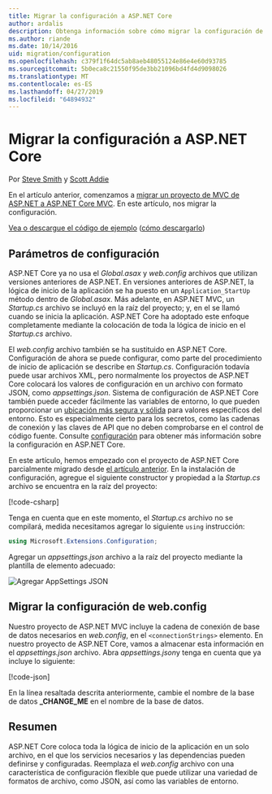 ```yaml
---
title: Migrar la configuración a ASP.NET Core
author: ardalis
description: Obtenga información sobre cómo migrar la configuración de un proyecto de MVC de ASP.NET a un proyecto de ASP.NET Core MVC.
ms.author: riande
ms.date: 10/14/2016
uid: migration/configuration
ms.openlocfilehash: c379f1f64dc5ab8aeb48055124e86e4e60d93785
ms.sourcegitcommit: 5b0eca8c21550f95de3bb21096bd4fd4d9098026
ms.translationtype: MT
ms.contentlocale: es-ES
ms.lasthandoff: 04/27/2019
ms.locfileid: "64894932"
---
```

# <a name="migrate-configuration-to-aspnet-core"></a>Migrar la configuración a ASP.NET Core

Por [Steve Smith](https://ardalis.com/) y [Scott Addie](https://scottaddie.com)

En el artículo anterior, comenzamos a [migrar un proyecto de MVC de ASP.NET a ASP.NET Core MVC](xref:migration/mvc). En este artículo, nos migrar la configuración.

[Vea o descargue el código de ejemplo](https://github.com/aspnet/AspNetCore.Docs/tree/master/aspnetcore/migration/configuration/samples) ([cómo descargarlo](xref:index#how-to-download-a-sample))

## <a name="setup-configuration"></a>Parámetros de configuración

ASP.NET Core ya no usa el *Global.asax* y *web.config* archivos que utilizan versiones anteriores de ASP.NET. En versiones anteriores de ASP.NET, la lógica de inicio de la aplicación se ha puesto en un `Application_StartUp` método dentro de *Global.asax*. Más adelante, en ASP.NET MVC, un *Startup.cs* archivo se incluyó en la raíz del proyecto; y, en el se llamó cuando se inicia la aplicación. ASP.NET Core ha adoptado este enfoque completamente mediante la colocación de toda la lógica de inicio en el *Startup.cs* archivo.

El *web.config* archivo también se ha sustituido en ASP.NET Core. Configuración de ahora se puede configurar, como parte del procedimiento de inicio de aplicación se describe en *Startup.cs*. Configuración todavía puede usar archivos XML, pero normalmente los proyectos de ASP.NET Core colocará los valores de configuración en un archivo con formato JSON, como *appsettings.json*. Sistema de configuración de ASP.NET Core también puede acceder fácilmente las variables de entorno, lo que pueden proporcionar un [ubicación más segura y sólida](xref:security/app-secrets) para valores específicos del entorno. Esto es especialmente cierto para los secretos, como las cadenas de conexión y las claves de API que no deben comprobarse en el control de código fuente. Consulte [configuración](xref:fundamentals/configuration/index) para obtener más información sobre la configuración en ASP.NET Core.

En este artículo, hemos empezado con el proyecto de ASP.NET Core parcialmente migrado desde [el artículo anterior](xref:migration/mvc). En la instalación de configuración, agregue el siguiente constructor y propiedad a la *Startup.cs* archivo se encuentra en la raíz del proyecto:

[!code-csharp[](configuration/samples/WebApp1/src/WebApp1/Startup.cs?range=11-16)]

Tenga en cuenta que en este momento, el *Startup.cs* archivo no se compilará, medida necesitamos agregar lo siguiente `using` instrucción:

```csharp
using Microsoft.Extensions.Configuration;
```

Agregar un *appsettings.json* archivo a la raíz del proyecto mediante la plantilla de elemento adecuado:

![Agregar AppSettings JSON](configuration/_static/add-appsettings-json.png)

## <a name="migrate-configuration-settings-from-webconfig"></a>Migrar la configuración de web.config

Nuestro proyecto de ASP.NET MVC incluye la cadena de conexión de base de datos necesarios en *web.config*, en el `<connectionStrings>` elemento. En nuestro proyecto de ASP.NET Core, vamos a almacenar esta información en el *appsettings.json* archivo. Abra *appsettings.json*y tenga en cuenta que ya incluye lo siguiente:

[!code-json[](../migration/configuration/samples/WebApp1/src/WebApp1/appsettings.json?highlight=4)]

En la línea resaltada descrita anteriormente, cambie el nombre de la base de datos **_CHANGE_ME** en el nombre de la base de datos.

## <a name="summary"></a>Resumen

ASP.NET Core coloca toda la lógica de inicio de la aplicación en un solo archivo, en el que los servicios necesarios y las dependencias pueden definirse y configuradas. Reemplaza el *web.config* archivo con una característica de configuración flexible que puede utilizar una variedad de formatos de archivo, como JSON, así como las variables de entorno.

